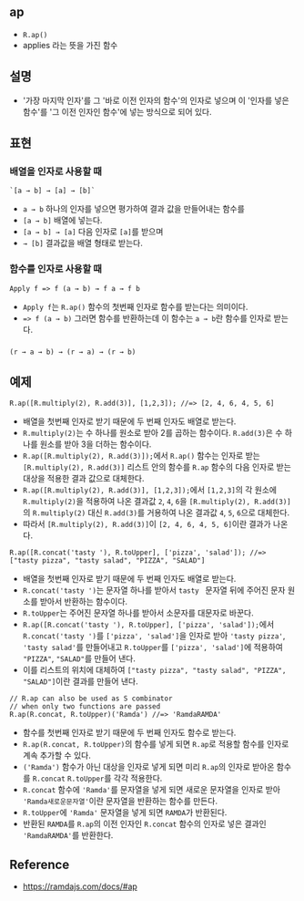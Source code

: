 ## ap
- `R.ap()`
- applies 라는 뜻을 가진 함수

## 설명
- '가장 마지막 인자'를 그 '바로 이전 인자의 함수'의 인자로 넣으며 이 '인자를 넣은 함수'를 '그 이전 인자인 함수'에 넣는 방식으로 되어 있다.

## 표현
### 배열을 인자로 사용할 때
```
`[a → b] → [a] → [b]`
```
- `a → b` 하나의 인자를 넣으면 평가하여 결과 값을 만들어내는 함수를
- `[a → b]` 배열에 넣는다.
- `[a → b] → [a]` 다음 인자로 `[a]`를 받으며
- `→ [b]` 결과값을 배열 형태로 받는다.

### 함수를 인자로 사용할 때
```
Apply f => f (a → b) → f a → f b
```
- `Apply f`는 `R.ap()` 함수의 첫번째 인자로 함수를 받는다는 의미이다.
- `=> f (a → b)` 그러면 함수를 반환하는데 이 함수는 `a → b`란 함수를 인자로 받는다.

### 
```
(r → a → b) → (r → a) → (r → b)
```

## 예제
```
R.ap([R.multiply(2), R.add(3)], [1,2,3]); //=> [2, 4, 6, 4, 5, 6]
```
- 배열을 첫번째 인자로 받기 때문에 두 번째 인자도 배열로 받는다.
- `R.multiply(2)`는 수 하나를 원소로 받아 2를 곱하는 함수이다. `R.add(3)`은 수 하나를 원소를 받아 3을 더하는 함수이다.
- `R.ap([R.multiply(2), R.add(3)]);`에서 `R.ap()` 함수는 인자로 받는 `[R.multiply(2), R.add(3)]` 리스트 안의 함수를 `R.ap` 함수의 다음 인자로 받는 대상을 적용한 결과 값으로 대체한다.
- `R.ap([R.multiply(2), R.add(3)], [1,2,3]);`에서 `[1,2,3]`의 각 원소에 `R.multiply(2)`을 적용하여 나온 결과값 `2`, `4`, `6`을 `[R.multiply(2), R.add(3)]`의 `R.multiply(2)` 대신 `R.add(3)`를 거용하여 나온 결과값 `4`, `5`, `6`으로 대체한다.
- 따라서 `[R.multiply(2), R.add(3)]`이 `[2, 4, 6, 4, 5, 6]`이란 결과가 나온다.

```
R.ap([R.concat('tasty '), R.toUpper], ['pizza', 'salad']); //=> ["tasty pizza", "tasty salad", "PIZZA", "SALAD"]
```
- 배열을 첫번째 인자로 받기 때문에 두 번째 인자도 배열로 받는다.
- `R.concat('tasty ')`는 문자열 하나를 받아서 `tasty ` 문자열 뒤에 주어진 문자 원소를 받아서 반환하는 함수이다.
- `R.toUpper`는 주어진 문자열 하나를 받아서 소문자를 대문자로 바꾼다.
- `R.ap([R.concat('tasty '), R.toUpper], ['pizza', 'salad']);`에서 `R.concat('tasty ')`를 `['pizza', 'salad']`을 인자로 받아 `'tasty pizza'`, `'tasty salad'`를 만들어내고 `R.toUpper`를 `['pizza', 'salad']`에 적용하여 `"PIZZA"`, `"SALAD"`를 만들어 낸다.
- 이를 리스트의 위치에 대체하여 `["tasty pizza", "tasty salad", "PIZZA", "SALAD"]`이란 결과를 만들어 낸다.

```
// R.ap can also be used as S combinator
// when only two functions are passed
R.ap(R.concat, R.toUpper)('Ramda') //=> 'RamdaRAMDA'
```
- 함수를 첫번째 인자로 받기 때문에 두 번째 인자도 함수로 받는다.
- `R.ap(R.concat, R.toUpper)`의 함수를 넣게 되면 `R.ap`로 적용할 함수를 인자로 계속 추가할 수 있다.
- `('Ramda')` 함수가 아닌 대상을 인자로 넣게 되면 미리 `R.ap`의 인자로 받아온 함수를 `R.concat` `R.toUpper`를 각각 적용한다.
- `R.concat` 함수에 `'Ramda'`를 문자열을 넣게 되면 새로운 문자열을 인자로 받아 `'Ramda새로운문자열'`이란 문자열을 반환하는 함수를 만든다.
- `R.toUpper`에 `'Ramda'` 문자열을 넣게 되면 `RAMDA`가 반환된다.
- 반환된 `RAMDA`를 `R.ap`의 이전 인자인 `R.concat` 함수의 인자로 넣은 결과인 `'RamdaRAMDA'`를 반환한다.

## Reference
- https://ramdajs.com/docs/#ap
